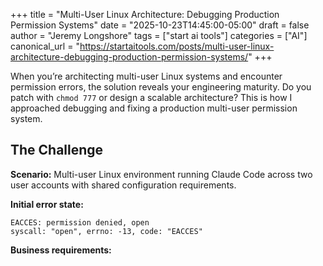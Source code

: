 +++
title = "Multi-User Linux Architecture: Debugging Production Permission Systems"
date = "2025-10-23T14:45:00-05:00"
draft = false
author = "Jeremy Longshore"
tags = ["start ai tools"]
categories = ["AI"]
canonical_url = "https://startaitools.com/posts/multi-user-linux-architecture-debugging-production-permission-systems/"
+++

<p>When you’re architecting multi-user Linux systems and encounter permission errors, the solution reveals your engineering maturity. Do you patch with <code>chmod 777</code> or design a scalable architecture? This is how I approached debugging and fixing a production multi-user permission system.</p>
<h2 id="the-challenge">The Challenge</h2>
<p><strong>Scenario:</strong> Multi-user Linux environment running Claude Code across two user accounts with shared configuration requirements.</p>
<p><strong>Initial error state:</strong></p>
<pre tabindex="0"><code>EACCES: permission denied, open
syscall: "open", errno: -13, code: "EACCES"
</code></pre><p><strong>Business requirements:</strong></p>
